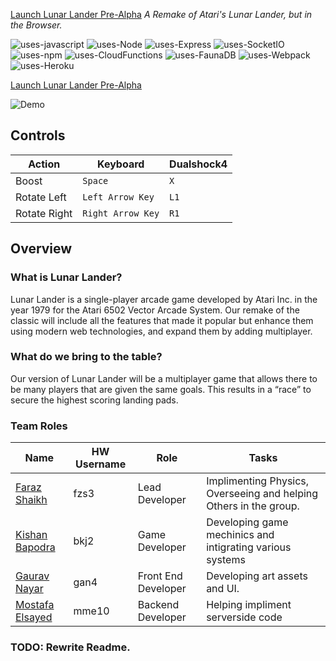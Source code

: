 [Launch Lunar Lander Pre-Alpha](https://github.com/FarazzShaikh/LunarLander/blob/master/Assets/Logo.png)
*A Remake of Atari's Lunar Lander, but in the Browser.*

![uses-javascript](https://badgen.net/badge/Uses/Javascript/f0db4f)
![uses-Node](https://badgen.net/badge/Uses/NodeJS/80bd01)
![uses-Express](https://badgen.net/badge/Uses/ExpressJS/f0db4f)
![uses-SocketIO](https://badgen.net/badge/Uses/Socket.IO/323fcb)
![uses-npm](https://badgen.net/badge/Uses/npm/e32e37)
![uses-CloudFunctions](https://badgen.net/badge/Uses/Cloud-Functions/4285f4)
![uses-FaunaDB](https://badgen.net/badge/Uses/FaunaDB/323fcb)
![uses-Webpack](https://badgen.net/badge/Uses/Webpack/8ed6fb)
![uses-Heroku](https://badgen.net/badge/Uses/Heroku/5a1db2)


[Launch Lunar Lander Pre-Alpha](https://lunar-lander-js.herokuapp.com/)

![Demo](https://github.com/FarazzShaikh/LunarLander/blob/master/Assets/Demo.gif)

## **Controls**
| Action  | Keyboard  | Dualshock4 |
|---|---|---|
| Boost | `Space` | `X` |
| Rotate Left | `Left Arrow Key` | `L1` |
| Rotate Right | `Right Arrow Key` | `R1` |


## **Overview**
### What is Lunar Lander?
Lunar Lander is a single-player arcade game developed by Atari Inc. in the year 1979 for the Atari 6502 Vector Arcade System. Our remake of the classic will include all the features that made it popular but enhance them using modern web technologies, and expand them by adding multiplayer.
### What do we bring to the table?
Our version of Lunar Lander will be a multiplayer game that allows there to be many players that are given the same goals. This results in a “race” to secure the highest scoring landing pads.

### Team Roles
| Name  | HW Username  | Role  | Tasks |
|---|---|---|---|
| [Faraz Shaikh](https://github.com/farazzshaikh)  |   fzs3| Lead Developer  | Implimenting Physics, Overseeing and helping Others in the group. |
|  [Kishan Bapodra](https://github.com/KishanBapodra) |  bkj2 | Game Developer  | Developing game mechinics and intigrating various systems |
|  [Gaurav Nayar](https://github.com/GauravNayar) |  gan4 | Front End Developer  | Developing art assets and UI. |
|  [Mostafa Elsayed](https://github.com/TheChosenSir) |  mme10 | Backend Developer  | Helping impliment serverside code |

### TODO: Rewrite Readme.

